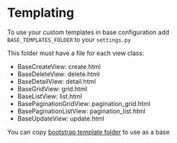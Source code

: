 # Templating

To use your custom templates in base configuration add `BASE_TEMPLATES_FOLDER` to your `settings.py`

This folder must have a file for each view class:

- BaseCreateView: create.html
- BaseDeleteView: delete.html
- BaseDetailView: detail.html
- BaseGridView: grid.html
- BaseListView: list.html
- BasePaginationGridView: pagination_grid.html
- BasePaginationListView: pagination_list.html
- BaseUpdateView: update.html

You can copy [bootstrap template folder](../templates/base/bootstrap) to use as a base
 

